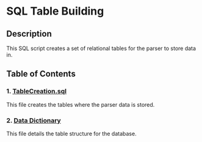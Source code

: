 # SQL Table Building

## Description

This SQL script creates a set of relational tables for the parser to store data in.

## Table of Contents

### 1. [TableCreation.sql](SQL/TableCreation.sql)
This file creates the tables where the parser data is stored.

### 2. [Data Dictionary](SQL/dataDictionary.xlsx)
This file details the table structure for the database.
